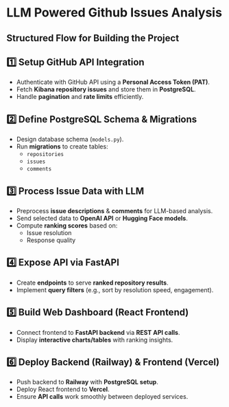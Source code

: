 # LLM Powered Github Issues Analysis

## Structured Flow for Building the Project

## 1️⃣ Setup GitHub API Integration

- Authenticate with GitHub API using a **Personal Access Token (PAT)**.
- Fetch **Kibana repository issues** and store them in **PostgreSQL**.
- Handle **pagination** and **rate limits** efficiently.

## 2️⃣ Define PostgreSQL Schema & Migrations

- Design database schema (`models.py`).
- Run **migrations** to create tables:
  - `repositories`
  - `issues`
  - `comments`

## 3️⃣ Process Issue Data with LLM

- Preprocess **issue descriptions** & **comments** for LLM-based analysis.
- Send selected data to **OpenAI API** or **Hugging Face models**.
- Compute **ranking scores** based on:
  - Issue resolution
  - Response quality

## 4️⃣ Expose API via FastAPI

- Create **endpoints** to serve **ranked repository results**.
- Implement **query filters** (e.g., sort by resolution speed, engagement).

## 5️⃣ Build Web Dashboard (React Frontend)

- Connect frontend to **FastAPI backend** via **REST API calls**.
- Display **interactive charts/tables** with ranking insights.

## 6️⃣ Deploy Backend (Railway) & Frontend (Vercel)

- Push backend to **Railway** with **PostgreSQL setup**.
- Deploy React frontend to **Vercel**.
- Ensure **API calls** work smoothly between deployed services.
